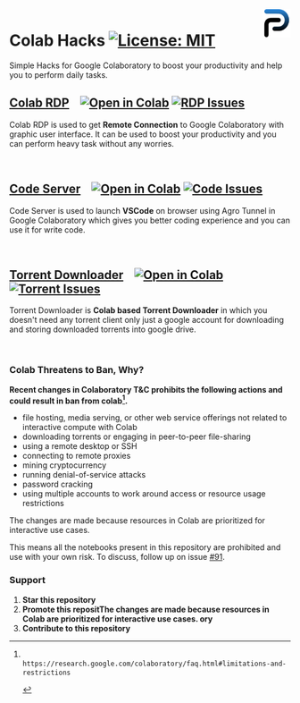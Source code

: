 <img src="https://raw.githubusercontent.com/PradyumnaKrishna/PradyumnaKrishna/master/logo.svg" align="right" height="50" width="50"/>

# Colab Hacks [![License: MIT][License-Badge]](LICENSE.md)
Simple Hacks for Google Colaboratory to boost your productivity and help you to perform daily tasks.


## [Colab RDP](Colab%20RDP/Colab%20RDP.ipynb) &nbsp;&nbsp; [![Open in Colab][Colab Badge]][RDP Notebook] [![RDP Issues][RDP Issues]](https://github.com/PradyumnaKrishna/Colab-Hacks/issues/labels/Colab%20RDP)

Colab RDP is used to get **Remote Connection** to Google Colaboratory with graphic user interface. It can be used to boost your productivity and you can perform heavy task without any worries.

<br />

## [Code Server](Code%20Server/Code%20Server.ipynb) &nbsp;&nbsp; [![Open in Colab][Colab Badge]][Code Notebook] [![Code Issues][Code Issues]](https://github.com/PradyumnaKrishna/Colab-Hacks/issues/labels/Code%Server)
Code Server is used to launch **VSCode** on browser using Agro Tunnel in Google Colaboratory which gives you better coding experience and you can use it for write code.

<br />

## [Torrent Downloader](Torrent%20Downloader/Torrent%20Downloader.ipynb) &nbsp;&nbsp; [![Open in Colab][Colab Badge]][Torrent Notebook] [![Torrent Issues][Torrent Issues]](https://github.com/PradyumnaKrishna/Colab-Hacks/issues/labels/Torrent%20Downloader)
Torrent Downloader is **Colab based Torrent Downloader** in which you doesn't need any torrent client only just a google account for downloading and storing downloaded torrents into google drive.

<br />

### Colab Threatens to Ban, Why?

**Recent changes in Colaboratory T&C prohibits the following actions and could result in ban from colab[^1].**

- file hosting, media serving, or other web service offerings not related to interactive compute with Colab
- downloading torrents or engaging in peer-to-peer file-sharing
- using a remote desktop or SSH
- connecting to remote proxies
- mining cryptocurrency
- running denial-of-service attacks
- password cracking
- using multiple accounts to work around access or resource usage restrictions

The changes are made because resources in Colab are prioritized for interactive use cases.

This means all the notebooks present in this repository are prohibited and use with your own risk. To discuss, follow up on issue [#91](https://github.com/PradyumnaKrishna/Colab-Hacks/issues/91).


### Support
1.  **Star this repository**
2.  **Promote this repositThe changes are made because resources in Colab are prioritized for interactive use cases.
ory**
3.  **Contribute to this repository**

[Colab Badge]:          https://colab.research.google.com/assets/colab-badge.svg
[License-Badge]:        https://img.shields.io/badge/License-MIT-blue.svg
[RDP Issues]:           https://img.shields.io/github/issues/PradyumnaKrishna/Colab-Hacks/Colab%20RDP?label=Issues
[RDP Notebook]:         https://colab.research.google.com/github/PradyumnaKrishna/Colab-Hacks/blob/master/Colab%20RDP/Colab%20RDP.ipynb
[Code Issues]:          https://img.shields.io/github/issues/PradyumnaKrishna/Colab-Hacks/Code%20Server?label=Issues
[Code Notebook]:        https://colab.research.google.com/github/PradyumnaKrishna/Colab-Hacks/blob/master/Code%20Server/Code%20Server.ipynb
[Torrent Issues]:       https://img.shields.io/github/issues/PradyumnaKrishna/Colab-Hacks/Torrent%20Downloader?label=Issues
[Torrent Notebook]:     https://colab.research.google.com/github/PradyumnaKrishna/Colab-Hacks/blob/master/Torrent%20Downloader/Torrent%20Downloader.ipynb
[^1]:                   https://research.google.com/colaboratory/faq.html#limitations-and-restrictions

